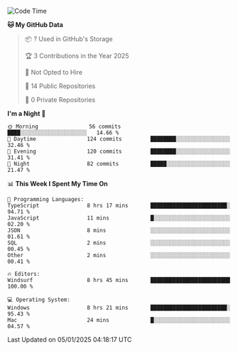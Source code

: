 <!--START_SECTION:waka-->
![Code Time](http://img.shields.io/badge/Code%20Time-6%2C486%20hrs%2034%20mins-blue)

**🐱 My GitHub Data** 

> 📦 ? Used in GitHub's Storage 
 > 
> 🏆 3 Contributions in the Year 2025
 > 
> 🚫 Not Opted to Hire
 > 
> 📜 14 Public Repositories 
 > 
> 🔑 0 Private Repositories 
 > 
**I'm a Night 🦉** 

```text
🌞 Morning                56 commits          ████░░░░░░░░░░░░░░░░░░░░░   14.66 % 
🌆 Daytime                124 commits         ████████░░░░░░░░░░░░░░░░░   32.46 % 
🌃 Evening                120 commits         ████████░░░░░░░░░░░░░░░░░   31.41 % 
🌙 Night                  82 commits          █████░░░░░░░░░░░░░░░░░░░░   21.47 % 
```


📊 **This Week I Spent My Time On** 

```text
💬 Programming Languages: 
TypeScript               8 hrs 17 mins       ████████████████████████░   94.71 % 
JavaScript               11 mins             █░░░░░░░░░░░░░░░░░░░░░░░░   02.20 % 
JSON                     8 mins              ░░░░░░░░░░░░░░░░░░░░░░░░░   01.61 % 
SQL                      2 mins              ░░░░░░░░░░░░░░░░░░░░░░░░░   00.45 % 
Other                    2 mins              ░░░░░░░░░░░░░░░░░░░░░░░░░   00.41 % 

🔥 Editors: 
Windsurf                 8 hrs 45 mins       █████████████████████████   100.00 % 

💻 Operating System: 
Windows                  8 hrs 21 mins       ████████████████████████░   95.43 % 
Mac                      24 mins             █░░░░░░░░░░░░░░░░░░░░░░░░   04.57 % 
```


 Last Updated on 05/01/2025 04:18:17 UTC
<!--END_SECTION:waka-->

